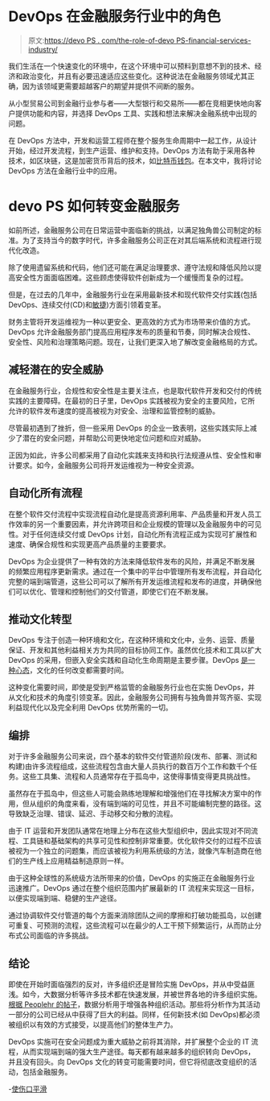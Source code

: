 # DevOps 在金融服务行业中的角色

> 原文:[https://devo PS . com/the-role-of-devo PS-financial-services-industry/](https://devops.com/the-role-of-devops-financial-services-industry/)

我们生活在一个快速变化的环境中，在这个环境中可以预料到意想不到的技术、经济和政治变化，并且有必要迅速适应这些变化。这种说法在金融服务领域尤其正确，因为该领域更需要超越客户的期望并提供不间断的服务。

从小型贸易公司到金融行业参与者——大型银行和交易所——都在竞相更快地向客户提供功能和内容，并选择 DevOps 工具、实践和想法来解决金融系统中出现的问题。

在 DevOps 方法中，开发和运营工程师在整个服务生命周期中一起工作，从设计开始，经过开发流程，到生产运营、维护和支持。DevOps 方法有助于采用各种技术，如区块链，这是加密货币背后的技术，如[比特币钱包](https://paxful.com/bitcoin-wallet)。在本文中，我将讨论 DevOps 方法在金融行业中的应用。

# **devo PS 如何转变金融服务**

如前所述，金融服务公司在日常运营中面临新的挑战，以满足独角兽公司制定的标准。为了支持当今的数字时代，许多金融服务公司正在对其后端系统和流程进行现代化改造。

除了使用遗留系统和代码，他们还可能在满足治理要求、遵守法规和降低风险以提高安全性方面面临困难。这些顾虑使得软件创新成为一个缓慢而复杂的过程。

但是，在过去的几年中，金融服务行业在采用最新技术和现代软件交付实践(包括 DevOps、连续交付(CD)和[敏捷](https://tekslate.com/agile-training))方面引领着变革。

财务主管将开发运维视为一种以更安全、更高效的方式为市场带来价值的方式。DevOps 允许金融服务部门提高应用程序发布的质量和节奏，同时解决合规性、安全性、风险和治理策略问题。现在，让我们更深入地了解改变金融格局的方式。

## **减轻潜在的安全威胁**

在金融服务行业，合规性和安全性是主要关注点，也是取代软件开发和交付的传统实践的主要障碍。在最初的日子里，DevOps 实践被视为安全的主要风险，它所允许的软件发布速度的提高被视为对安全、治理和监管控制的威胁。

尽管最初遇到了挫折，但一些采用 DevOps 的企业一致表明，这些实践实际上减少了潜在的安全问题，并帮助公司更快地定位问题和应对威胁。

正因为如此，许多公司都采用了自动化实践来支持和执行法规遵从性、安全性和审计要求。如今，金融服务公司将开发运维视为一种安全资源。

## **自动化所有流程**

在整个软件交付流程中实现流程自动化是提高资源利用率、产品质量和开发人员工作效率的另一个重要因素，并允许跨项目和企业规模的管理以及金融服务中的可见性。对于任何连续交付或 DevOps 计划，自动化所有流程正成为实现可扩展性和速度、确保合规性和实现更高产品质量的主要要求。

DevOps 为企业提供了一种有效的方法来降低软件发布的风险，并满足不断发展的频繁应用程序更新需求。通过在一个集中的平台中管理所有发布流程，并自动化完整的端到端管道，这些公司可以了解所有开发运维流程和发布的进度，并确保他们可以优化、管理和控制他们的交付管道，即使它们在不断发展。

## **推动文化转型**

DevOps 专注于创造一种环境和文化，在这种环境和文化中，业务、运营、质量保证、开发和其他利益相关方为共同的目标协同工作。虽然优化技术和工具以扩大 DevOps 的采用，但嵌入安全实践和自动化生命周期是主要步骤。DevOps [是一种心态](https://tekslate.com/devops-training)，文化的任何改变都需要时间。

这种变化需要时间，即使是受到严格监管的金融服务行业也在实施 DevOps，并从文化和技术的角度引领变革。因此，金融服务公司拥有与独角兽并驾齐驱、实现利益现代化以及完全利用 DevOps 优势所需的一切。

## **编排**

对于许多金融服务公司来说，四个基本的软件交付管道阶段(发布、部署、测试和构建)由许多流程组成，这些流程包含由大量人员执行的数百万个工作和数千个任务。这些工具集、流程和人员通常存在于孤岛中，这使得事情变得更具挑战性。

虽然存在于孤岛中，但这些人可能会熟练地理解和增强他们在寻找解决方案中的作用，但从组织的角度来看，没有端到端的可见性，并且不可能编制完整的路径。这导致缺乏治理、错误、延迟、手动移交和分散的流程。

由于 IT 运营和开发团队通常在地理上分布在这些大型组织中，因此实现对不同流程、工具链和基础架构的共享可见性和控制非常重要。优化软件交付的过程不应该被视为一个独立的问题集，而应该被视为利用系统级的方法，就像汽车制造商在他们的生产线上应用精益制造原则一样。

由于这种全球性的系统级方法所带来的价值，DevOps 的实施正在金融服务行业迅速推广。DevOps 通过在整个组织范围内扩展最新的 IT 流程来实现这一目标，以便实现端到端、稳健的生产途径。

通过协调软件交付管道的每个方面来消除团队之间的摩擦和打破功能孤岛，以创建可重复、可预测的流程，这些流程可以在最少的人工干预下频繁运行，从而防止分布式公司面临的许多挑战。

## **结论**

即使在开始时面临强烈的反对，许多组织还是冒险实施 DevOps，并从中受益匪浅。如今，大数据分析等许多技术都在快速发展，并被世界各地的许多组织实施。[根据 Peoplehr 的帖子](https://www.peoplehr.com/blog/index.php/2016/04/29/time-to-use-data-to-improve-your-staffing/)，数据分析用于增强各种组织活动。那些将分析作为其活动一部分的公司已经从中获得了巨大的利益。同样，任何新技术(如 DevOps)都必须被组织以有效的方式接受，以提高他们的整体生产力。

DevOps 实施可在安全问题成为重大威胁之前将其消除，并扩展整个企业的 IT 流程，从而实现端到端的强大生产途径。每天都有越来越多的组织转向 DevOps，并且没有回头。向 DevOps 文化的转变可能需要时间，但它将彻底改变组织的活动，包括金融服务。

-[使伤口平滑](https://devops.com/author/sujata-rani/)